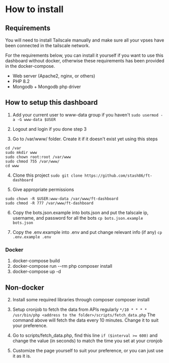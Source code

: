 # How to install
## Requirements
You will need to install Tailscale manually and make sure all your vpses have been connected in the tailscale network.

For the requirements below, you can install it yourself if you want to use this dashboard without docker, otherwise these requirements has been provided in the docker-compose.
* Web server (Apache2, nginx, or others)
* PHP 8.2
* Mongodb + Mongodb php driver


## How to setup this dashboard
1. Add your current user to www-data group if you haven't
`sudo usermod -a -G www-data $USER`

2. Logout and login if you done step 3

3. Go to /var/www/ folder. Create it if it doesn't exist yet using this steps
```
cd /var
sudo mkdir www
sudo chown root:root /var/www
sudo chmod 755 /var/www/
cd www
```

4. Clone this project `sudo git clone https://github.com/stash86/ft-dashboard`

5. Give appropriate permissions
```
sudo chown -R $USER:www-data /var/www/ft-dashboard
sudo chmod -R 777 /var/www/ft-dashboard
```

6. Copy the bots.json.example into bots.json and put the talscale ip, username, and password for all the bots
`cp bots.json.example bots.json`

7. Copy the .env.example into .env and put change relevant info (if any)
`cp .env.example .env`

### Docker
1. docker-compose build
2. docker-compose run --rm php composer install
3. docker-compose up -d

## Non-docker
2. Install some required libraries through composer 
composer install

3. Setup cronjob to fetch the data from APIs regularly
`*/10 * * * * /usr/bin/php <address to the folder>/scripts/fetch_data.php`
The command above will fetch the data every 10 minutes. Change it to suit your preference.

4. Go to scripts/fetch_data.php, find this line `if ($interval >= 600)` and change the value (in seconds) to match the time you set at your cronjob

5. Customize the page yourself to suit your preference, or you can just use it as it is.